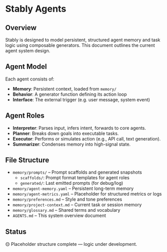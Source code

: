 # Stably Agents

## Overview
Stably is designed to model persistent, structured agent memory and task logic using composable generators. This document outlines the current agent system design.

## Agent Model
Each agent consists of:
- **Memory**: Persistent context, loaded from `memory/`
- **Behavior**: A generator function defining its action loop
- **Interface**: The external trigger (e.g. user message, system event)

## Agent Roles
- **Interpreter**: Parses input, infers intent, forwards to core agents.
- **Planner**: Breaks down goals into executable tasks.
- **Executor**: Performs or simulates action (e.g., API call, text generation).
- **Summarizer**: Condenses memory into high-signal state.

## File Structure
- `memory/prompts/` – Prompt scaffolds and generated snapshots
  - `scaffolds/`: Prompt format templates for agent roles
  - `generated/`: Last emitted prompts (for debug/log)
- `memory/agent-memory.yaml` – Persistent long-term memory
- `memory/agent-metrics.yaml` – Placeholder for structured metrics or logs
- `memory/preferences.md` – Style and tone preferences
- `memory/project-context.md` – Current task or session memory
- `memory/glossary.md` – Shared terms and vocabulary
- `AGENTS.md` – This system overview document
## Status
🟡 Placeholder structure complete — logic under development.

